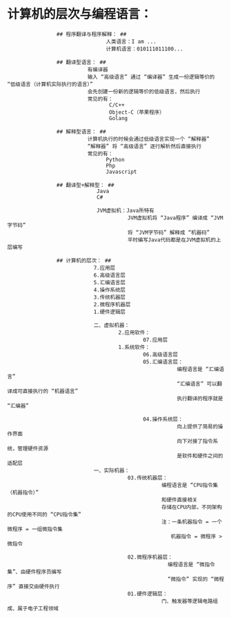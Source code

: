 # 计算机的层次与编程语言： #
					
					## 程序翻译与程序解释： ##
									人类语言：I am ...
									计算机语言：010111011100...
					
					## 翻译型语言： ##
							  有编译器
							  输入 “高级语言” 通过 “编译器” 生成一份逻辑等价的 “低级语言（计算机实际执行的语言）”
							  会先创建一份新的逻辑等价的低级语言，然后执行	
							  常见的有：
									 C/C++
									 Object-C（苹果程序）
									 Golang	  
					
					## 解释型语言： ##
							  计算机执行的时候会通过低级语言实现一个 “解释器”
							  “解释器” 将 “高级语言” 逐行解析然后直接执行
							  常见的有：
									Python
									Php
                                    Javascript

					## 翻译型+解释型： ##
								 Java
								 C#
								 
								 JVM虚拟机：Java所特有
										   JVM虚拟机将 “Java程序” 编译成 “JVM字节码”
										   将 “JVM字节码” 解释成 “机器码”
										   平时编写Java代码都是在JVM虚拟机的上层编写

					## 计算机的层次： ##
								7.应用层 
								6.高级语言层
								5.汇编语言层
								4.操作系统层
								3.传统机器层
								2.微程序机器层
								1.硬件逻辑层
								
								二、虚拟机器：
										2.应用软件：
												07.应用层 
										1.系统软件：
												06.高级语言层
										        05.汇编语言层：
														   编程语言是 “汇编语言”
														   “汇编语言” 可以翻译成可直接执行的 “机器语言”
														   执行翻译的程序就是 “汇编器”

												04.操作系统层：
														   向上提供了简易的操作界面
														   向下对接了指令系统，管理硬件资源
														   是软件和硬件之间的适配层
								一、实际机器：
										   03.传统机器层：
													  编程语言是 “CPU指令集（机器指令）”
													  和硬件直接相关
													  存储在CPU内部，不同架构的CPU使用不同的 “CPU指令集”
													  注：一条机器指令 = 一个微程序 = 一组微指令集
														 机器指令 = 微程序 > 微指令
		
										   02.微程序机器层：
														编程语言是 “微指令集”、由硬件程序员编写
														“微指令” 实现的 “微程序” 直接交由硬件执行
										   01.硬件逻辑层：
													  门、触发器等逻辑电路组成、属于电子工程领域
													
								